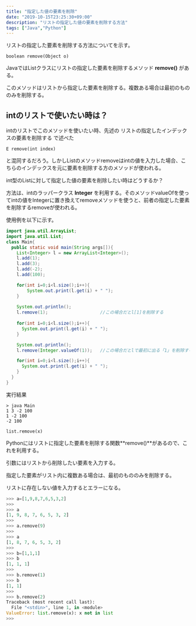 ```yaml
---
title: "指定した値の要素を削除"
date: "2019-10-15T23:25:30+09:00"
description: "リストの指定した値の要素を削除する方法"
tags: ["Java","Python"]
---
```


リストの指定した要素を削除する方法についてを示す。

<div class="note_content_by_programming_language" id="note_content_Java">

`boolean remove(Object o)`   

JavaではListクラスにリストの指定した要素を削除するメソッド **remove()** がある。    

このメソッドはリストから指定した要素を削除する。複数ある場合は最初のもののみを削除する。  

## intのリストで使いたい時は？

intのリストでこのメソッドを使いたい時、先述の リストの指定したインデックスの要素を削除する で述べた  

`E remove(int index)`   

と混同するだろう。しかしListのメソッドremoveはintの値を入力した場合、こちらのインデックスを元に要素を削除する方のメソッドが使われる。  

int型のListに対して指定した値の要素を削除したい時はどうするか？  
  
方法は、intのラッパークラス **Integer** を利用する。そのメソッドvalueOfを使ってintの値をIntegerに置き換えてremoveメソッドを使うと、前者の指定した要素を削除するremoveが使われる。  

使用例を以下に示す。  

```java
import java.util.ArrayList;
import java.util.List;
class Main{
  public static void main(String args[]){
    List<Integer> l = new ArrayList<Integer>();
    l.add(1);
    l.add(3);
    l.add(-2);
    l.add(100);

    for(int i=0;i<l.size();i++){
        System.out.print(l.get(i) + " ");
    }
    
    System.out.println();
    l.remove(1);                    //この場合だとl[1]を削除する
    
    for(int i=0;i<l.size();i++){
      System.out.print(l.get(i) + " ");
    }

    System.out.println();
    l.remove(Integer.valueOf(1));   //この場合だとlで最初に出る「1」を削除する

    for(int i=0;i<l.size();i++){
      System.out.print(l.get(i) + " ");
    }
  }
}
```

実行結果
```
> java Main
1 3 -2 100
1 -2 100
-2 100
```

</div>
<div class="note_content_by_programming_language" id="note_content_Python">

`list.remove(x)`

Pythonにはリストに指定した要素を削除する関数**remove()**があるので、これを利用する。  

引数にはリストから削除したい要素を入力する。    

指定した要素がリスト内に複数ある場合は、最初のもののみを削除する。  

リストに存在しない値を入力するとエラーになる。

```python
>>> a=[1,9,8,7,6,5,3,2]
>>> 
>>> a
[1, 9, 8, 7, 6, 5, 3, 2]
>>>
>>> a.remove(9) 
>>> 
>>> a
[1, 8, 7, 6, 5, 3, 2]
>>>
>>> b=[1,1,1] 
>>> b
[1, 1, 1]
>>>      
>>> b.remove(1)
>>> b
[1, 1]
>>>   
>>> b.remove(2)
Traceback (most recent call last):       
  File "<stdin>", line 1, in <module>    
ValueError: list.remove(x): x not in list
>>> 
```

</div>


